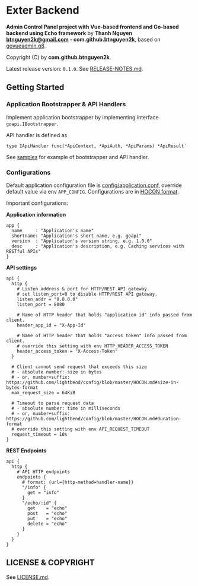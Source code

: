 # Exter Backend

**Admin Control Panel project with Vue-based frontend and Go-based backend using Echo framework** by **Thanh Nguyen <btnguyen2k@gmail.com> - com.github.btnguyen2k**, based on [govueadmin.g8](https://github.com/btnguyen2k/govueadmin.g8).

Copyright (C) by **com.github.btnguyen2k**.

Latest release version: `0.1.0`. See [RELEASE-NOTES.md](../RELEASE-NOTES.md).

## Getting Started

### Application Bootstrapper & API Handlers

Implement application bootstrapper by implementing interface `goapi.IBootstrapper`.

API handler is defined as

```
type IApiHandler func(*ApiContext, *ApiAuth, *ApiParams) *ApiResult`
```

See [samples](src/samples) for example of bootstrapper and API handler.

### Configurations

Default application configuration file is [config/application.conf](config/application.conf), override default value via env `APP_CONFIG`.
Configurations are in [HOCON format](https://github.com/lightbend/config/blob/master/HOCON.md).

Important configurations:

**Application information**

```
app {
  name     : "Application's name"
  shortname: "Application's short name, e.g. goapi"
  version  : "Application's version string, e.g. 1.0.0"
  desc     : "Application's description, e.g. Caching services with RESTful APIs"
}
```

**API settings**

```
api {
  http {
    # Listen address & port for HTTP/REST API gateway.
    # set listen_port=0 to disable HTTP/REST API gateway.
    listen_addr = "0.0.0.0"
    listen_port = 8080

    # Name of HTTP header that holds "application id" info passed from client.
    header_app_id = "X-App-Id"

    # Name of HTTP header that holds "access token" info passed from client.
    # override this setting with env HTTP_HEADER_ACCESS_TOKEN
    header_access_token = "X-Access-Token"
  }

  # Client cannot send request that exceeds this size
  # - absolute number: size in bytes
  # - or, number+suffix: https://github.com/lightbend/config/blob/master/HOCON.md#size-in-bytes-format
  max_request_size = 64KiB

  # Timeout to parse request data
  # - absolute number: time in milliseconds
  # - or, number+suffix: https://github.com/lightbend/config/blob/master/HOCON.md#duration-format
  # override this setting with env API_REQUEST_TIMEOUT
  request_timeout = 10s
}
```

**REST Endpoints**

```
api {
  http {
    # API HTTP endpoints
    endpoints {
      # format: {url={http-method=handler-name}}
      "/info" {
        get = "info"
      }
      "/echo/:id" {
        get    = "echo"
        post   = "echo"
        put    = "echo"
        delete = "echo"
      }
    }
  }
}
```

## LICENSE & COPYRIGHT

See [LICENSE.md](../LICENSE.md).
